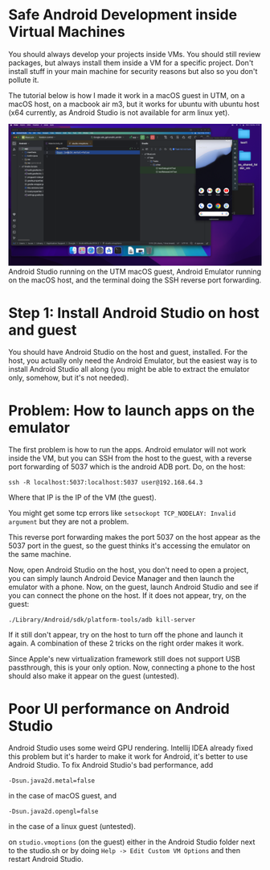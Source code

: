 # Safe Android Development inside Virtual Machines

You should always develop your projects inside VMs. You should still review packages, but always install them inside a VM for a specific project. Don't install stuff in your main machine for security reasons but also so you don't pollute it.

The tutorial below is how I made it work in a macOS guest in UTM, on a macOS host, on a macbook air m3, but it works for ubuntu with ubuntu host (x64 currently, as Android Studio is not available for arm linux yet).

![print screen of android studio inside UTM macOS guest, android emulator](./print_screen.png)
Android Studio running on the UTM macOS guest, Android Emulator running on the macOS host, and the terminal doing the SSH reverse port forwarding.

# Step 1: Install Android Studio on host and guest

You should have Android Studio on the host and guest, installed. For the host, you actually only need the Android Emulator, but the easiest way is to install Android Studio all along (you might be able to extract the emulator only, somehow, but it's not needed).

# Problem: How to launch apps on the emulator

The first problem is how to run the apps. Android emulator will not work inside the VM, but you can SSH from the host to the guest, with a reverse port forwarding of 5037 which is the android ADB port. Do, on the host:

```
ssh -R localhost:5037:localhost:5037 user@192.168.64.3
```

Where that IP is the IP of the VM (the guest).


You might get some tcp errors like `setsockopt TCP_NODELAY: Invalid argument` but they are not a problem.

This reverse port forwarding makes the port 5037 on the host appear as the 5037 port in the guest, so the guest thinks it's accessing the emulator on the same machine.

Now, open Android Studio on the host, you don't need to open a project, you can simply launch Android Device Manager and then launch the emulator with a phone.
Now, on the guest, launch Android Studio and see if you can connect the phone on the host. If it does not appear, try, on the guest:

```
./Library/Android/sdk/platform-tools/adb kill-server
```

If it still don't appear, try on the host to turn off the phone and launch it again. A combination of these 2 tricks on the right order makes it work.

Since Apple's new virtualization framework still does not support USB passthrough, this is your only option. Now, connecting a phone to the host should also make it appear on the guest (untested).

# Poor UI performance on Android Studio

Android Studio uses some weird GPU rendering. Intellij IDEA already fixed this problem but it's harder to make it work for Android, it's better to use Android Studio. To fix Android Studio's bad performance, add

```
-Dsun.java2d.metal=false
```

in the case of macOS guest, and 

```
-Dsun.java2d.opengl=false
```

in the case of a linux guest (untested).

on `studio.vmoptions` (on the guest) either in the Android Studio folder next to the studio.sh or by doing `Help -> Edit Custom VM Options` and then restart Android Studio.

